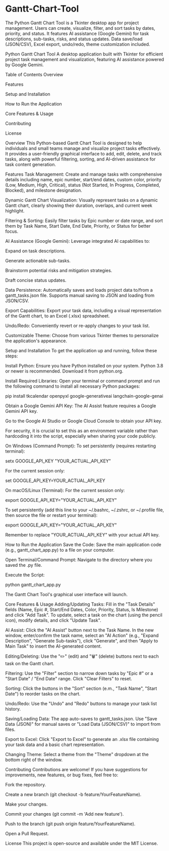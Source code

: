 # Gantt-Chart-Tool
The Python Gantt Chart Tool is a Tkinter desktop app for project management. Users can create, visualize, filter, and sort tasks by dates, priority, and status. It features AI assistance (Google Gemini) for task descriptions, sub-tasks, risks, and status updates. Data save/load (JSON/CSV), Excel export, undo/redo, theme customization included.

Python Gantt Chart Tool
A desktop application built with Tkinter for efficient project task management and visualization, featuring AI assistance powered by Google Gemini.

Table of Contents
Overview

Features

Setup and Installation

How to Run the Application

Core Features & Usage

Contributing

License

Overview
This Python-based Gantt Chart Tool is designed to help individuals and small teams manage and visualize project tasks effectively. It provides a user-friendly graphical interface to add, edit, delete, and track tasks, along with powerful filtering, sorting, and AI-driven assistance for task content generation.

Features
Task Management: Create and manage tasks with comprehensive details including name, epic number, start/end dates, custom color, priority (Low, Medium, High, Critical), status (Not Started, In Progress, Completed, Blocked), and milestone designation.

Dynamic Gantt Chart Visualization: Visually represent tasks on a dynamic Gantt chart, clearly showing their duration, overlaps, and current week highlight.

Filtering & Sorting: Easily filter tasks by Epic number or date range, and sort them by Task Name, Start Date, End Date, Priority, or Status for better focus.

AI Assistance (Google Gemini): Leverage integrated AI capabilities to:

Expand on task descriptions.

Generate actionable sub-tasks.

Brainstorm potential risks and mitigation strategies.

Draft concise status updates.

Data Persistence: Automatically saves and loads project data to/from a gantt_tasks.json file. Supports manual saving to JSON and loading from JSON/CSV.

Export Capabilities: Export your task data, including a visual representation of the Gantt chart, to an Excel (.xlsx) spreadsheet.

Undo/Redo: Conveniently revert or re-apply changes to your task list.

Customizable Theme: Choose from various Tkinter themes to personalize the application's appearance.

Setup and Installation
To get the application up and running, follow these steps:

Install Python:
Ensure you have Python installed on your system. Python 3.8 or newer is recommended. Download it from python.org.

Install Required Libraries:
Open your terminal or command prompt and run the following command to install all necessary Python packages:

pip install tkcalendar openpyxl google-generativeai langchain-google-genai

Obtain a Google Gemini API Key:
The AI Assist feature requires a Google Gemini API key.

Go to the Google AI Studio or Google Cloud Console to obtain your API key.

For security, it is crucial to set this as an environment variable rather than hardcoding it into the script, especially when sharing your code publicly.

On Windows (Command Prompt):
To set persistently (requires restarting terminal):

setx GOOGLE_API_KEY "YOUR_ACTUAL_API_KEY"

For the current session only:

set GOOGLE_API_KEY=YOUR_ACTUAL_API_KEY

On macOS/Linux (Terminal):
For the current session only:

export GOOGLE_API_KEY="YOUR_ACTUAL_API_KEY"

To set persistently (add this line to your ~/.bashrc, ~/.zshrc, or ~/.profile file, then source the file or restart your terminal):

export GOOGLE_API_KEY="YOUR_ACTUAL_API_KEY"

Remember to replace "YOUR_ACTUAL_API_KEY" with your actual API key.

How to Run the Application
Save the Code: Save the main application code (e.g., gantt_chart_app.py) to a file on your computer.

Open Terminal/Command Prompt: Navigate to the directory where you saved the .py file.

Execute the Script:

python gantt_chart_app.py

The Gantt Chart Tool's graphical user interface will launch.

Core Features & Usage
Adding/Updating Tasks: Fill in the "Task Details" fields (Name, Epic #, Start/End Dates, Color, Priority, Status, Is Milestone) and click "Add Task". To update, select a task on the chart (using the pencil icon), modify details, and click "Update Task".

AI Assist: Click the "AI Assist" button next to the Task Name. In the new window, enter/confirm the task name, select an "AI Action" (e.g., "Expand Description", "Generate Sub-tasks"), click "Generate", and then "Apply to Main Task" to insert the AI-generated content.

Editing/Deleting: Use the "✏️" (edit) and "🗑️" (delete) buttons next to each task on the Gantt chart.

Filtering: Use the "Filter" section to narrow down tasks by "Epic #" or a "Start Date" / "End Date" range. Click "Clear Filters" to reset.

Sorting: Click the buttons in the "Sort" section (e.m., "Task Name", "Start Date") to reorder tasks on the chart.

Undo/Redo: Use the "Undo" and "Redo" buttons to manage your task list history.

Saving/Loading Data: The app auto-saves to gantt_tasks.json. Use "Save Data (JSON)" for manual saves or "Load Data (JSON/CSV)" to import from files.

Export to Excel: Click "Export to Excel" to generate an .xlsx file containing your task data and a basic chart representation.

Changing Theme: Select a theme from the "Theme" dropdown at the bottom right of the window.

Contributing
Contributions are welcome! If you have suggestions for improvements, new features, or bug fixes, feel free to:

Fork the repository.

Create a new branch (git checkout -b feature/YourFeatureName).

Make your changes.

Commit your changes (git commit -m 'Add new feature').

Push to the branch (git push origin feature/YourFeatureName).

Open a Pull Request.

License
This project is open-source and available under the MIT License.
